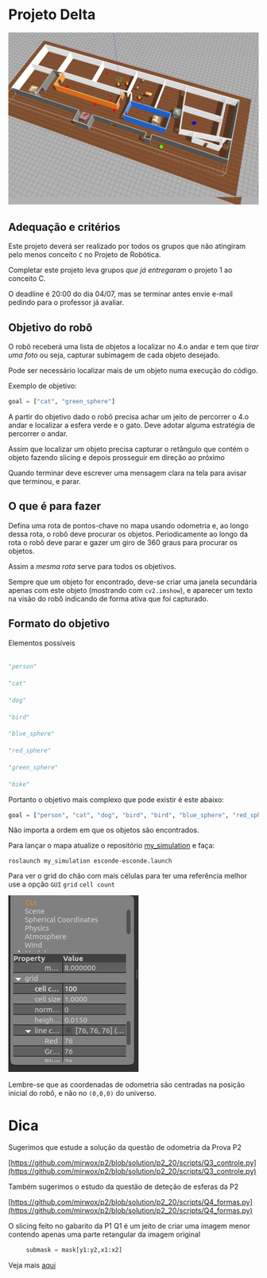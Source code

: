 # Projeto Delta

![](./delta_cenario.png)

## Adequação e critérios

Este projeto deverá ser realizado por todos os grupos que não atingiram pelo menos conceito `C` no Projeto de Robótica.

Completar este projeto leva grupos *que já entregaram* o projeto 1 ao conceito C.

O deadline é 20:00 do dia 04/07, mas se terminar antes envie e-mail pedindo para o professor já avaliar.

## Objetivo do robô

O robô receberá uma lista de objetos a localizar no 4.o andar e tem que *tirar uma foto* ou seja, capturar subimagem de cada objeto desejado.

Pode ser necessário localizar mais de um objeto numa execução do código. 

Exemplo de objetivo:

```python
goal = ["cat", "green_sphere"]
```

A partir do objetivo dado o robô precisa achar um jeito de percorrer o 4.o andar e localizar a esfera verde e o gato.  Deve adotar alguma estratégia de percorrer o andar.

Assim que localizar um objeto precisa capturar o retângulo que contém o objeto fazendo slicing e depois prosseguir em direção ao próximo

Quando terminar deve escrever uma mensagem clara na tela para avisar que terminou, e parar.



## O que é para fazer

Defina uma rota de pontos-chave no mapa usando odometria e, ao longo dessa rota, o robô deve procurar os objetos.  Periodicamente ao longo da rota o robô deve parar e gazer um giro de 360 graus para procurar os objetos.

Assim a *mesma rota* serve para todos os objetivos.

Sempre que um objeto for encontrado, deve-se criar uma janela secundária apenas com este objeto (mostrando com `cv2.imshow`), e aparecer um texto na visão do robô indicando de forma ativa que foi capturado.

## Formato do objetivo

Elementos possíveis

```python

"person"

"cat"

"dog"

"bird"

"blue_sphere"

"red_sphere"

"green_sphere"

"bike"
```

Portanto o objetivo mais complexo que pode existir é este abaixo:

```python
goal = ["person", "cat", "dog", "bird", "bird", "blue_sphere", "red_sphere", "green_sphere", "bike"]
```

Não importa a ordem em que os objetos são encontrados.


Para lançar o mapa atualize o repositório [my_simulation](https://github.com/arnaldojr/my_simulation/) e faça:

    roslaunch my_simulation esconde-esconde.launch

Para ver o grid do chão com mais células para ter uma referência melhor use a opção `GUI` `grid` `cell count`

![](./gui_grid.png)

Lembre-se que as coordenadas de odometria são centradas na posição inicial do robô, e não no `(0,0,0)` do universo.


# Dica

Sugerimos que estude a solução da questão de odometria da Prova P2 

[https://github.com/mirwox/p2/blob/solution/p2_20/scripts/Q3_controle.py](https://github.com/mirwox/p2/blob/solution/p2_20/scripts/Q3_controle.py)

Também sugerimos o estudo da questão de deteção de esferas da P2

[https://github.com/mirwox/p2/blob/solution/p2_20/scripts/Q4_formas.py](https://github.com/mirwox/p2/blob/solution/p2_20/scripts/Q4_formas.py)

O slicing feito no gabarito da P1 Q1 é um jeito de criar uma imagem menor contendo apenas uma parte retangular da imagem original

```python
     submask = mask[y1:y2,x1:x2]
```

Veja mais [aqui](https://github.com/mirwox/prova1_2020/blob/solution/q1/Solucao_Q1.ipynb)